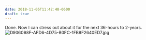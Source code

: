 ```yaml
---
date: 2018-11-05T11:42:48-0600
draft: true
---
```




Done. Now I can stress out about it for the next 36-hours to 2-years. ![D906098F-AFD6-4D75-B0FC-1FB8F2640ED7.jpg](http://ianwhitney.micro.blog/uploads/2018/91a4c4cde7.jpg)



